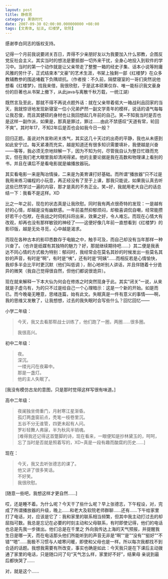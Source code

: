 ```yaml
---
layout: post 
title: 静夜思
category: 黑铁时代 
date: 2007-09-30 02:00:00.000000000 +08:00
tags: [文青体, 扯淡, 红楼梦, 软院]
---
```


感谢李白同志的版权支持。 

记得一个月前我说要闭关百日，弄得不少亲朋好友以为我要加入什么邪教，企图反党反社会主义。其实当时的想法是要抵御一切外来干扰，全身心地投入到软件的学习中。当时的第一个动作就是让父亲带走了整整一箱的经史子集、话本小说等附庸风雅的劳什子，正式结束本“文豪”的艺术生涯，书架上独剩一部《红楼梦》在众多教辅教参的围追堵截下负隅顽抗。（作者按：不久前，隔壁寝室的一哥们突然说他想看《红楼梦》，找我来借，我很欣慰，于是这本硕果仅存、唯一能标识我文豪身份的巨著也从书架上撤下，从此java与离散千秋万载，一统江湖） 

既然言及至此，那就不得不再说点题外话：就在父亲带着偌大一箱战利品回家的当天，我就惊讶地发现新寝室一位小兄弟俨然一副文学青年的模样，说话的语气每每让我忍俊，而且其健硕的身材也让我回想起几年前的自己。笑~不知我当时是否也是这样一副作派，如果是，那真是罪过，罪过……由此不禁感叹“天道有常，轮回不爽”。其时年17，不知2年后是否也会如我今日一般？ 

回归正题。虽说对外宣称闭关炼气，其实这几十天过的出奇的平静，我也从未感到如此安宁过。每天紧凑而充实，越是知道还有很多知识需要填补，我便越是兴奋——等等，我必须无奈地辩解一下，因为不知为何，尽管我自认为整日忙碌而充实，但在我们老大眼里我却清闲得紧。他的主要论据是我在高数和物理课上看别的书，并且在课后不是看电影就是编播放器玩。 

其实看电影一来是陶冶情操，二来是为美育课打好基础。而所谓“播放器”只不过是我用来练习编程的小玩意，再正经没有了至于上课，那我只能说，如果我认真去听这些已然学过一遍的内容，那才是真的不务正业。笑~好，我就用老大自己的话总结一下：我看不是这样。XD 

比之一年之前，现在的状态真是让我欣慰。同时我有两点很奇特的发现：一是越有好的心情，却越是没有幽默感。一年前虽然抑郁烦闷，却极喜调侃自嘲，经常能攒好若干小包袱，在夜战之时伺机抖将出来，效果之好，令人难忘。而现在心情大有改观，却再也没有那样敏锐的神经了——这便好像几年前一直想看到《红楼梦》的影印版，越是无处寻觅，心中越是渴求。 

而现在各种古本的影印悉数存于电脑之中，触手可及，而自己却没有当年那样一种兴奋了。（也许是纸媒有其独特的魅力？好，那就继续期待吧……）其二便是我表达不同心情的方式极为特别：郁闷时，我经常会在莫名其妙的时候发出一些莫名其妙的声音，有时是“啊”，有时是“咦”，还有时是“阿姨”……而相反若是心情愉快，我却多半会比平时更沉默（他们叫低调 ），耐心地听别人讲话，并且伴随着十分诡异的微笑（我自己觉得很自然，但他们都说很诡异）。 

现在就来解释一下本大仙为何会在修炼之时突然现身于此。其实“闭关”一说，从来就是子虚乌有，为的只不过是给自己一个心理暗示：这是一个新的开始。如是而已。而今晚毫无睡意，思绪连篇，始有此文。失眠真是一件有意义的事情——啊，我的思维又发散了，让我想想，过去的我失眠时会写些什么？回忆回忆—— 

小学二年级： 

> 今天，我又去看那帮战士训练了，他们跑了一圈，两圈……很多圈。 
> 
> 我很高兴。 

初中二年级： 

> 夜。    
> 深沉。    
> 一缕光闪在夜幕中。    
> 那是一盏灯。     
> 他的主人失眠了。    

[我没有模仿古龙的意图，只是那时觉得这样写很有味道。] 

高中二年级： 

> 夜阑独坐倚重门，月射寒江星渐昏。     
> 孤灯两盏窗前点，秃笔一枝卷里沉。    
> 五谷不分无谁管，四更未起有人问。     
> 罗衫轻舞人弗寐，半为秋风半销魂。     
    [难得我还记得这首蹩脚的诗，现在看来，一眼便知是抄林黛玉的，呵呵，忘了当时是否就是照着写的，XD~真是一段有趣而酸腐的历史……] 

现在：

> 今天，我又去听张德志的课了。     
> 他又讲了很多笑话。    
> 不好笑。     
> 我很欣慰。    

[随意一些吧，我想这样才更自然……] 

哎，还是睡不着。为什么呢？今天干了些什么呢？早上张德志，下午程设，对，完成了所谓播放器的升级，晚上……和老大及软院老师群聊……还有……下午给家里打了电话，对，应该是它了：我和家里的联系相当频繁，但其中我主动打过去的却屈指可数。我总是忘记在必要的时刻主动和父母联系，有时即使记得，他们的电话也总是先我一步拨出。他们总是在千里之 
外向我传达上海的天气预报，并提醒我生日是哪一天，而在电话那头他们所能听到的声音无非是“啊”“是”“没有”“挺好”“不错”“嗯”……我极不习惯与人嘘寒问暖，即使和父母也是一样。所以每次我都找不到合适的话题。我想我需要有所改变，事实也确是如此：今天我只是在下课后主动拨通了家里的电话，只是随口问了句“天气怎么样，家里好不好”，结果母 
亲说到最后都快哭了…… 

对，就是这个…… 


